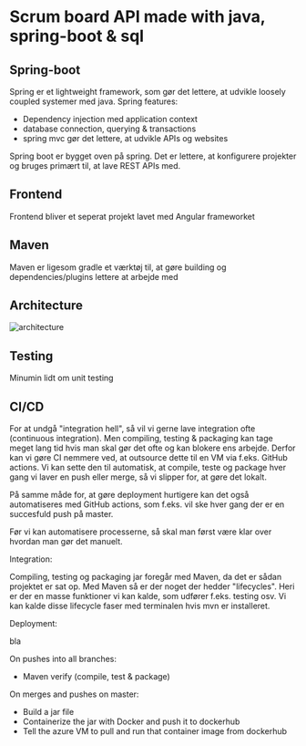 # Scrum board API made with java, spring-boot & sql

## Spring-boot
Spring er et lightweight framework, som gør det lettere, at udvikle loosely coupled systemer med java. Spring features:
* Dependency injection med application context 
* database connection, querying & transactions
* spring mvc gør det lettere, at udvikle APIs og websites

Spring boot er bygget oven på spring. Det er lettere, at konfigurere projekter og bruges primært til, at lave REST APIs med.

## Frontend
Frontend bliver et seperat projekt lavet med Angular frameworket

## Maven
Maven er ligesom gradle et værktøj til, at gøre building og dependencies/plugins lettere at arbejde med

## Architecture
![architecture](https://user-images.githubusercontent.com/54975711/152683836-51d27ce0-1f24-4633-bfc4-34b94fe767e2.png)

## Testing
Minumin lidt om unit testing

## CI/CD
For at undgå "integration hell", så vil vi gerne lave integration ofte (continuous integration). Men compiling, testing & packaging kan tage meget lang tid hvis man skal gør det ofte og kan blokere ens arbejde. Derfor kan vi gøre CI nemmere ved, at outsource dette til en VM via f.eks. GitHub actions. Vi kan sette den til automatisk, at compile, teste og package hver gang vi laver en push eller merge, så vi slipper for, at gøre det lokalt.

På samme måde for, at gøre deployment hurtigere kan det også automatiseres med GitHub actions, som f.eks. vil ske hver gang der er en succesfuld push på master.


Før vi kan automatisere processerne, så skal man først være klar over hvordan man gør det manuelt. 

Integration:

Compiling, testing og packaging jar foregår med Maven, da det er sådan projektet er sat op. Med Maven så er der noget der hedder "lifecycles". Heri er der en masse funktioner vi kan kalde, som udfører f.eks. testing osv. Vi kan kalde disse lifecycle faser med terminalen hvis mvn er installeret.

Deployment:

bla

On pushes into all branches:
* Maven verify (compile, test & package)

On merges and pushes on master:
* Build a jar file
* Containerize the jar with Docker and push it to dockerhub
* Tell the azure VM to pull and run that container image from dockerhub
